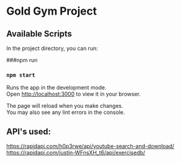 # Gold Gym Project

## Available Scripts

In the project directory, you can run:

###npm run
### `npm start`

Runs the app in the development mode.\
Open [http://localhost:3000](http://localhost:3000) to view it in your browser.

The page will reload when you make changes.\
You may also see any lint errors in the console.

## API's used:
https://rapidapi.com/h0p3rwe/api/youtube-search-and-download/
https://rapidapi.com/justin-WFnsXH_t6/api/exercisedb/
